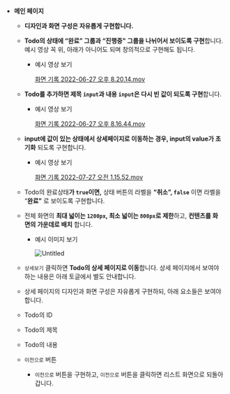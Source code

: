 - **메인 페이지**
    - **디자인과 화면 구성은 자유롭게 구현합니다.**
    - **Todo의 상태에 “완료” 그룹과 “진행중" 그룹을 나뉘어서 보이도록 구현**합니다. 예시 영상 꼭 위, 아래가 아니어도 되며 창의적으로 구현해도 됩니다.
        - 예시 영상 보기
            
            [화면 기록 2022-06-27 오후 8.20.14.mov](https://s3-us-west-2.amazonaws.com/secure.notion-static.com/a7d5a8f8-6e73-41e3-a7c8-0f83e2cdb16e/화면_기록_2022-06-27_오후_8.20.14.mov)
            
    - **Todo를 추가하면  제목 `input`과 내용 `input`은 다시 빈 값이 되도록 구현**합니다.
        - 예시 영상 보기
            
            [화면 기록 2022-06-27 오후 8.16.44.mov](https://s3-us-west-2.amazonaws.com/secure.notion-static.com/b6c4b646-58d7-43ee-b942-15046363cb1c/화면_기록_2022-06-27_오후_8.16.44.mov)
            
    - **input에 값이 있는 상태에서 상세페이지로 이동하는 경우, input의 value가 초기화** 되도록 구현합니다.
        - 예시 영상 보기
            
            [화면 기록 2022-07-27 오전 1.15.52.mov](https://s3-us-west-2.amazonaws.com/secure.notion-static.com/f6bc8bc8-96d0-46d1-9070-f5e030495cab/%E1%84%92%E1%85%AA%E1%84%86%E1%85%A7%E1%86%AB_%E1%84%80%E1%85%B5%E1%84%85%E1%85%A9%E1%86%A8_2022-07-27_%E1%84%8B%E1%85%A9%E1%84%8C%E1%85%A5%E1%86%AB_1.15.52.mov)
            
    - Todo의 완료상태**가 `true`**이면**,** 상태 버튼의 라벨을 **“취소”,  `false`** 이면 라벨을 “**완료”** 로 보이도록 구현합니다.
    - 전체 화면의 **최대 넓이는 `1200px`, 최소 넓이는 `800px`로 제한**하고, **컨텐츠를 화면의 가운데로 배치** 합니다.
        - 예시 이미지 보기
            
            ![Untitled](https://s3-us-west-2.amazonaws.com/secure.notion-static.com/2c7c1361-f01d-415e-8722-a40931b1edb5/Untitled.png)
            
    - `상세보기` 클릭하면 **Todo의 상세 페이지로 이동**합니다. 상세 페이지에서 보여야 하는 내용은 아래 토글에서 별도 안내합니다.


    - 상세 페이지의 디자인과 화면 구성은 자유롭게 구현하되, 아래 요소들은 보여야 합니다.
    - Todo의 ID
    - Todo의 제목
    - Todo의 내용
    - `이전으로` 버튼
        - `이전으로` 버튼을 구현하고, `이전으로` 버튼을 클릭하면 리스트 화면으로 되돌아 갑니다.